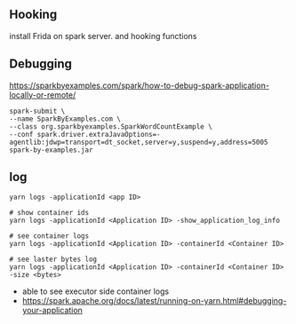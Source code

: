 
## Hooking
install Frida on spark server. and hooking functions

## Debugging
https://sparkbyexamples.com/spark/how-to-debug-spark-application-locally-or-remote/
```shell
spark-submit \
--name SparkByExamples.com \
--class org.sparkbyexamples.SparkWordCountExample \
--conf spark.driver.extraJavaOptions=-agentlib:jdwp=transport=dt_socket,server=y,suspend=y,address=5005
spark-by-examples.jar
```

## log
```shell
yarn logs -applicationId <app ID>

# show container ids
yarn logs -applicationId <Application ID> -show_application_log_info

# see container logs
yarn logs -applicationId <Application ID> -containerId <Container ID>

# see laster bytes log
yarn logs -applicationId <Application ID> -containerId <Container ID> -size <bytes>

```
- able to see executor side container logs
- https://spark.apache.org/docs/latest/running-on-yarn.html#debugging-your-application
